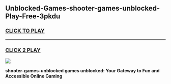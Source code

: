
## Unblocked-Games-shooter-games-unblocked-Play-Free-3pkdu
<h3>
<a href="https://premium76.site?title=shooter-games-unblocked&ref=12A">CLICK TO PLAY</a></h3>
<hr>

<h3>
<a href="https://premium76.site?title=shooter-games-unblocked&ref=12A">CLICK 2 PLAY</a>
  
</h3>

<a href="https://premium76.site?title=shooter-games-unblocked&ref=12A"><img src="https://clearcache.store/games.png"></a>


**shooter-games-unblocked games unblocked: Your Gateway to Fun and Accessible Online Gaming**
